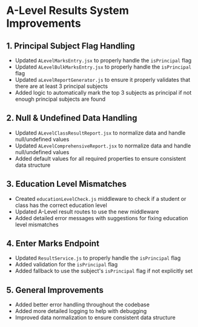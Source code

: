 # A-Level Results System Improvements

## 1. Principal Subject Flag Handling

- Updated `ALevelMarksEntry.jsx` to properly handle the `isPrincipal` flag
- Updated `ALevelBulkMarksEntry.jsx` to properly handle the `isPrincipal` flag
- Updated `aLevelReportGenerator.js` to ensure it properly validates that there are at least 3 principal subjects
- Added logic to automatically mark the top 3 subjects as principal if not enough principal subjects are found

## 2. Null & Undefined Data Handling

- Updated `ALevelClassResultReport.jsx` to normalize data and handle null/undefined values
- Updated `ALevelComprehensiveReport.jsx` to normalize data and handle null/undefined values
- Added default values for all required properties to ensure consistent data structure

## 3. Education Level Mismatches

- Created `educationLevelCheck.js` middleware to check if a student or class has the correct education level
- Updated A-Level result routes to use the new middleware
- Added detailed error messages with suggestions for fixing education level mismatches

## 4. Enter Marks Endpoint

- Updated `ResultService.js` to properly handle the `isPrincipal` flag
- Added validation for the `isPrincipal` flag
- Added fallback to use the subject's `isPrincipal` flag if not explicitly set

## 5. General Improvements

- Added better error handling throughout the codebase
- Added more detailed logging to help with debugging
- Improved data normalization to ensure consistent data structure
